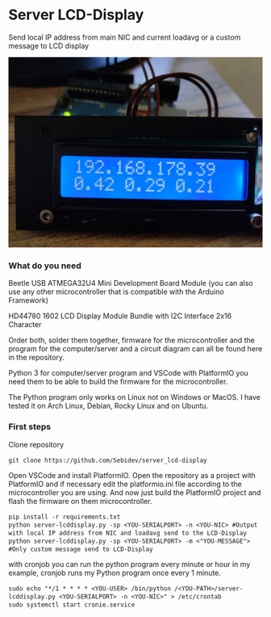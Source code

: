# Server LCD-Display
Send local IP address from main NIC and current loadavg or a custom message to LCD display

![](https://github.com/Sebidev/server_lcd-display/blob/main/images/1685800997132.jpg)

### What do you need
Beetle USB ATMEGA32U4 Mini Development Board Module (you can also use any other microcontroller that is compatible with the Arduino Framework)

HD44780 1602 LCD Display Module Bundle with I2C Interface 2x16 Character

Order both, solder them together, firmware for the microcontroller and the program for the computer/server and a circuit diagram can all be found here in the repository.

Python 3 for computer/server program and VSCode with PlatformIO you need them to be able to build the firmware for the microcontroller.

The Python program only works on Linux not on Windows or MacOS. I have tested it on Arch Linux, Debian, Rocky Linux and on Ubuntu.

### First steps
Clone repository
```
git clone https://github.com/Sebidev/server_lcd-display
```
Open VSCode and install PlatformIO. Open the repository as a project with PlatformIO and if necessary edit the platformio.ini file according to the microcontroller you are using. And now just build the PlatformIO project and flash the firmware on them microcontroller.

```
pip install -r requirements.txt
python server-lcddisplay.py -sp <YOU-SERIALPORT> -n <YOU-NIC> #Output with local IP address from NIC and loadavg send to the LCD-Display
python server-lcddisplay.py -sp <YOU-SERIALPORT> -m <"YOU-MESSAGE"> #Only custom message send to LCD-Display
```

with cronjob you can run the python program every minute or hour in my example, cronjob runs my Python program once every 1 minute.
```
sudo echo "*/1 * * * * <YOU-USER> /bin/python /<YOU-PATH>/server-lcddisplay.py <YOU-SERIALPORT> -n <YOU-NIC>" > /etc/crontab
sudo systemctl start cronie.service
```
